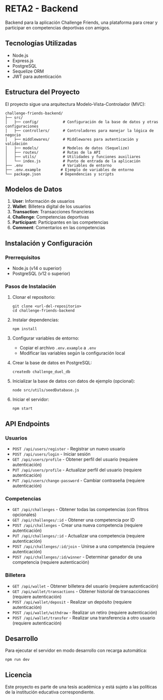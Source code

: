 # RETA2 - Backend

Backend para la aplicación Challenge Friends, una plataforma para crear y participar en competencias deportivas con amigos.

## Tecnologías Utilizadas

- Node.js
- Express.js
- PostgreSQL
- Sequelize ORM
- JWT para autenticación

## Estructura del Proyecto

El proyecto sigue una arquitectura Modelo-Vista-Controlador (MVC):

```
challenge-friends-backend/
├── src/
│   ├── config/           # Configuración de la base de datos y otras configuraciones
│   ├── controllers/      # Controladores para manejar la lógica de negocio
│   ├── middlewares/      # Middlewares para autenticación y validación
│   ├── models/           # Modelos de datos (Sequelize)
│   ├── routes/           # Rutas de la API
│   ├── utils/            # Utilidades y funciones auxiliares
│   └── index.js          # Punto de entrada de la aplicación
├── .env                  # Variables de entorno
├── .env.example         # Ejemplo de variables de entorno
└── package.json         # Dependencias y scripts
```

## Modelos de Datos

1. **User**: Información de usuarios
2. **Wallet**: Billetera digital de los usuarios
3. **Transaction**: Transacciones financieras
4. **Challenge**: Competencias deportivas
5. **Participant**: Participantes en las competencias
6. **Comment**: Comentarios en las competencias

## Instalación y Configuración

### Prerrequisitos

- Node.js (v14 o superior)
- PostgreSQL (v12 o superior)

### Pasos de Instalación

1. Clonar el repositorio:
   ```
   git clone <url-del-repositorio>
   cd challenge-friends-backend
   ```

2. Instalar dependencias:
   ```
   npm install
   ```

3. Configurar variables de entorno:
   - Copiar el archivo `.env.example` a `.env`
   - Modificar las variables según la configuración local

4. Crear la base de datos en PostgreSQL:
   ```
   createdb challenge_duel_db
   ```

5. Inicializar la base de datos con datos de ejemplo (opcional):
   ```
   node src/utils/seedDatabase.js
   ```

6. Iniciar el servidor:
   ```
   npm start
   ```

## API Endpoints

### Usuarios

- `POST /api/users/register` - Registrar un nuevo usuario
- `POST /api/users/login` - Iniciar sesión
- `GET /api/users/profile` - Obtener perfil del usuario (requiere autenticación)
- `PUT /api/users/profile` - Actualizar perfil del usuario (requiere autenticación)
- `PUT /api/users/change-password` - Cambiar contraseña (requiere autenticación)

### Competencias

- `GET /api/challenges` - Obtener todas las competencias (con filtros opcionales)
- `GET /api/challenges/:id` - Obtener una competencia por ID
- `POST /api/challenges` - Crear una nueva competencia (requiere autenticación)
- `PUT /api/challenges/:id` - Actualizar una competencia (requiere autenticación)
- `POST /api/challenges/:id/join` - Unirse a una competencia (requiere autenticación)
- `POST /api/challenges/:id/winner` - Determinar ganador de una competencia (requiere autenticación)

### Billetera

- `GET /api/wallet` - Obtener billetera del usuario (requiere autenticación)
- `GET /api/wallet/transactions` - Obtener historial de transacciones (requiere autenticación)
- `POST /api/wallet/deposit` - Realizar un depósito (requiere autenticación)
- `POST /api/wallet/withdraw` - Realizar un retiro (requiere autenticación)
- `POST /api/wallet/transfer` - Realizar una transferencia a otro usuario (requiere autenticación)

## Desarrollo

Para ejecutar el servidor en modo desarrollo con recarga automática:

```
npm run dev
```

## Licencia

Este proyecto es parte de una tesis académica y está sujeto a las políticas de la institución educativa correspondiente.
